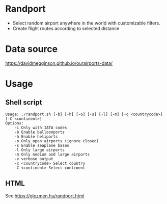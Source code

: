 # Randport

- Select random airport anywhere in the world with customizable filters.
- Create flight routes according to selected distance

# Data source

https://davidmegginson.github.io/ourairports-data/

# Usage

## Shell script

```
Usage: ./randport.sh [-b] [-h] [-o] [-s] [-l] [-m] [-c <countrycode>] [-C <continent>]
Options:
	-i Only with IATA codes
	-b Enable balloonports
	-h Enable heliports
	-o Only open airports (ignore closed)
	-s Enable seaplane bases
	-l Only large airports
	-m Only medium and large airports
	-v verbose output
	-c <countrycode> Select country
	-C <continent> Select continent
```

## HTML

See https://glezmen.hu/randport.html
